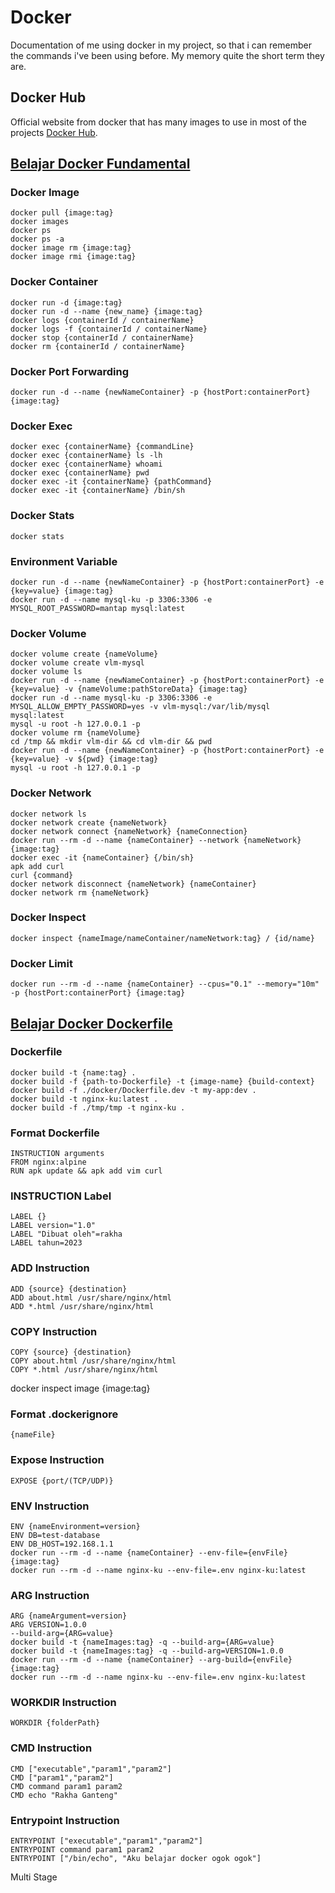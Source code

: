 # Docker
Documentation of me using docker in my project, so that i can remember the commands i've been using before. My memory quite the short term they are.

## Docker Hub
Official website from docker that has many images to use in most of the projects [Docker Hub](https://hub.docker.com).

## [Belajar Docker Fundamental](https://youtu.be/1CRRt7t1IKE?si=2dv-UIoZl22WTGQb)
### Docker Image
```
docker pull {image:tag}
docker images
docker ps
docker ps -a
docker image rm {image:tag}
docker image rmi {image:tag}
```
### Docker Container 
```
docker run -d {image:tag}
docker run -d --name {new_name} {image:tag}
docker logs {containerId / containerName}
docker logs -f {containerId / containerName}
docker stop {containerId / containerName}
docker rm {containerId / containerName}
```
### Docker Port Forwarding
```
docker run -d --name {newNameContainer} -p {hostPort:containerPort} {image:tag}
```
### Docker Exec
```
docker exec {containerName} {commandLine}
docker exec {containerName} ls -lh
docker exec {containerName} whoami
docker exec {containerName} pwd
docker exec -it {containerName} {pathCommand}
docker exec -it {containerName} /bin/sh
```
### Docker Stats
```
docker stats
```
### Environment Variable
```
docker run -d --name {newNameContainer} -p {hostPort:containerPort} -e {key=value} {image:tag}
docker run -d --name mysql-ku -p 3306:3306 -e MYSQL_ROOT_PASSWORD=mantap mysql:latest
```
### Docker Volume
```
docker volume create {nameVolume}
docker volume create vlm-mysql
docker volume ls
docker run -d --name {newNameContainer} -p {hostPort:containerPort} -e {key=value} -v {nameVolume:pathStoreData} {image:tag}
docker run -d --name mysql-ku -p 3306:3306 -e MYSQL_ALLOW_EMPTY_PASSWORD=yes -v vlm-mysql:/var/lib/mysql mysql:latest
mysql -u root -h 127.0.0.1 -p
docker volume rm {nameVolume}
cd /tmp && mkdir vlm-dir && cd vlm-dir && pwd
docker run -d --name {newNameContainer} -p {hostPort:containerPort} -e {key=value} -v ${pwd} {image:tag}
mysql -u root -h 127.0.0.1 -p
```
### Docker Network
```
docker network ls
docker network create {nameNetwork}
docker network connect {nameNetwork} {nameConnection}
docker run --rm -d --name {nameContainer} --network {nameNetwork} {image:tag}
docker exec -it {nameContainer} {/bin/sh}
apk add curl
curl {command}
docker network disconnect {nameNetwork} {nameContainer}
docker network rm {nameNetwork} 
```
### Docker Inspect
```
docker inspect {nameImage/nameContainer/nameNetwork:tag} / {id/name}
```
### Docker Limit
```
docker run --rm -d --name {nameContainer} --cpus="0.1" --memory="10m" -p {hostPort:containerPort} {image:tag}
```

## [Belajar Docker Dockerfile](https://youtu.be/wzhMyulKlkA?si=hqqs5SfZn7HNI-Ue)

### Dockerfile
```
docker build -t {name:tag} .
docker build -f {path-to-Dockerfile} -t {image-name} {build-context}
docker build -f ./docker/Dockerfile.dev -t my-app:dev .
docker build -t nginx-ku:latest .
docker build -f ./tmp/tmp -t nginx-ku .
```

### Format Dockerfile
```
INSTRUCTION arguments
FROM nginx:alpine
RUN apk update && apk add vim curl
```

### INSTRUCTION Label
```
LABEL {}
LABEL version="1.0"
LABEL "Dibuat oleh"=rakha
LABEL tahun=2023
```

### ADD Instruction
```
ADD {source} {destination}
ADD about.html /usr/share/nginx/html
ADD *.html /usr/share/nginx/html
```

### COPY Instruction
```
COPY {source} {destination}
COPY about.html /usr/share/nginx/html
COPY *.html /usr/share/nginx/html
```

docker inspect image {image:tag}

### Format .dockerignore
```
{nameFile}
```

### Expose Instruction
```
EXPOSE {port/(TCP/UDP)}
```

### ENV Instruction
```
ENV {nameEnvironment=version}
ENV DB=test-database
ENV DB_HOST=192.168.1.1
docker run --rm -d --name {nameContainer} --env-file={envFile} {image:tag}
docker run --rm -d --name nginx-ku --env-file=.env nginx-ku:latest
```

### ARG Instruction
```
ARG {nameArgument=version}
ARG VERSION=1.0.0
--build-arg={ARG=value}
docker build -t {nameImages:tag} -q --build-arg={ARG=value}
docker build -t {nameImages:tag} -q --build-arg=VERSION=1.0.0
docker run --rm -d --name {nameContainer} --arg-build={envFile} {image:tag}
docker run --rm -d --name nginx-ku --env-file=.env nginx-ku:latest
```

### WORKDIR Instruction
```
WORKDIR {folderPath}
```

### CMD Instruction
```
CMD ["executable","param1","param2"]
CMD ["param1","param2"]
CMD command param1 param2
CMD echo "Rakha Ganteng"
```

### Entrypoint Instruction
```
ENTRYPOINT ["executable","param1","param2"]
ENTRYPOINT command param1 param2
ENTRYPOINT ["/bin/echo", "Aku belajar docker ogok ogok"]
```

Multi Stage








